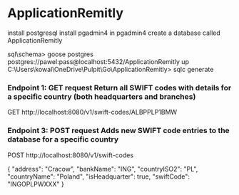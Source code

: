 # ApplicationRemitly

install postgresql
install pgadmin4
in pgadmin4 create a database called ApplicationRemitly

sql\schema> goose postgres postgres://pawel:pass@localhost:5432/ApplicationRemitly up
C:\Users\kowal\OneDrive\Pulpit\Go\ApplicationRemitly> sqlc generate


### Endpoint 1: GET request Return all SWIFT codes with details for a specific country (both headquarters and branches)
GET http://localhost:8080/v1/swift-codes/ALBPPLP1BMW
###

### Endpoint 3: POST request  Adds new SWIFT code entries to the database for a specific country
POST http://localhost:8080/v1/swift-codes

{
"address": "Cracow",
"bankName": "ING",
"countryISO2": "PL",
"countryName": "Poland",
"isHeadquarter": true,
"swiftCode": "INGOPLPWXXX"
}